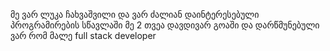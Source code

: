 მე ვარ ლუკა ჩახვაშვილი და ვარ  ძალიან დაინტერესებული პროგრამირების სწავლაში
მე 2 თვეა დავდივარ გოაში და დარწმუნებული ვარ რომ მალე full stack developer  
